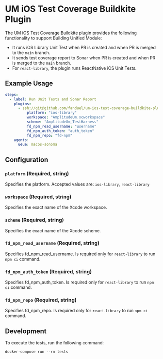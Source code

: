 # UM iOS Test Coverage Buildkite Plugin

The UM iOS Test Coverage Buildkite plugin provides the following functionality to support Building Unified Module:

- It runs iOS Library Unit Test when PR is created and when PR is merged to the `main` branch.
- It sends test coverage report to Sonar when PR is created and when PR is merged to the `main` branch.
- For `react-library`, the plugin runs ReactNative iOS Unit Tests.

## Example Usage

```yml
steps:
  - label: Run Unit Tests and Sonar Report
    plugins:
      - ssh://git@github.com/fanduel/um-ios-test-coverage-buildkite-plugin.git#v1.0.3:
          platform: "ios-library"
          workspace: "AmplitudeUm.xcworkspace"
          scheme: "AmplitudeUm_TestHarness"
          fd_npm_read_username: "username"
          fd_npm_auth_token: "auth_token"
          fd_npm_repo: "fd-npm"
    agents:
      ueue: macos-sonoma
```

## Configuration

### `platform` (Required, string)

Specifies the platform. Accepted values are: `ios-library`, `react-library`

### `workspace` (Required, string)

Specifies the exact name of the Xcode workspace.

### `scheme` (Required, string)

Specifies the exact name of the Xcode scheme.

### `fd_npm_read_username` (Required, string)

Specifies fd_npm_read_username. Is required only for `react-library` to run `npm ci` command.

### `fd_npm_auth_token` (Required, string)

Specifies fd_npm_auth_token. Is required only for `react-library` to run `npm ci` command.

### `fd_npm_repo` (Required, string)

Specifies fd_npm_repo. Is required only for `react-library` to run `npm ci` command.

## Development

To execute the tests, run the following command:

```shell
docker-compose run --rm tests
```
